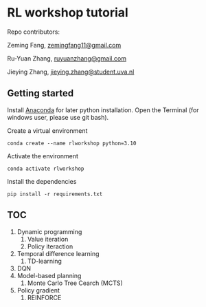 # RL workshop tutorial


Repo contributors:

Zeming Fang, zemingfang11@gmail.com

Ru-Yuan Zhang, ruyuanzhang@gmail.com

Jieying Zhang, jieying.zhang@student.uva.nl


## Getting started

Install [Anaconda](https://www.anaconda.com/download/) for later python installation. 
Open the Terminal (for windows user, please use git bash). 

Create a virtual environment
```
conda create --name rlworkshop python=3.10
```
Activate the environment
```
conda activate rlworkshop
```
Install the dependencies
```
pip install -r requirements.txt
```

## TOC

1. Dynamic programming
   1. Value iteration
   2. Policy iteraction
2. Temporal difference learning
   1. TD-learning
3. DQN
4. Model-based planning
   1. Monte Carlo Tree Cearch (MCTS)
5. Policy gradient
   1. REINFORCE 
